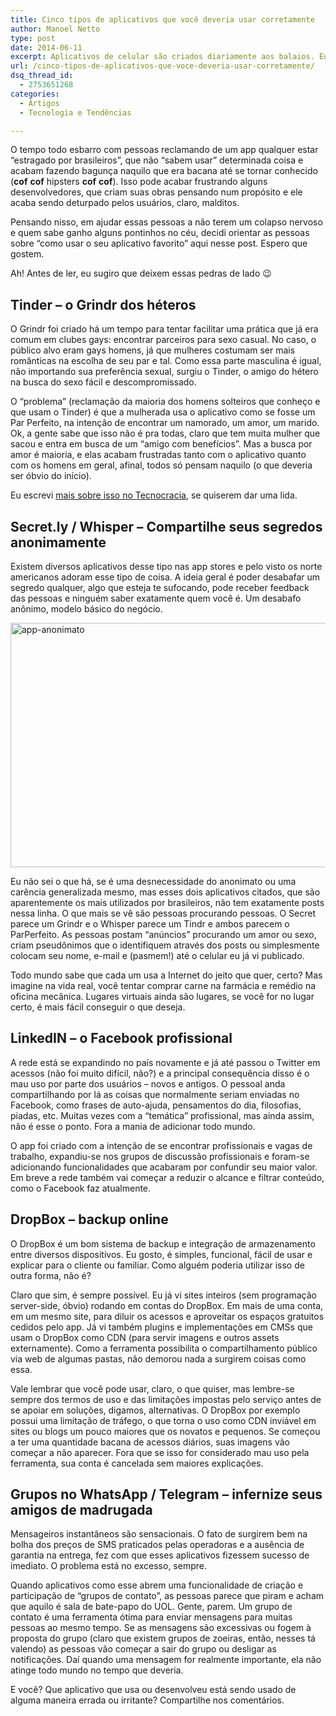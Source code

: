 ```yaml
---
title: Cinco tipos de aplicativos que você deveria usar corretamente
author: Manoel Netto
type: post
date: 2014-06-11
excerpt: Aplicativos de celular são criados diariamente aos balaios. Eu conheço pessoalmente gente que coleciona aplicativos inúteis e também gente que cria exemplares desses, e essa é a única forma de empreendedorismo que conhecem.
url: /cinco-tipos-de-aplicativos-que-voce-deveria-usar-corretamente/
dsq_thread_id:
  - 2753651268
categories:
  - Artigos
  - Tecnologia e Tendências

---
```

O tempo todo esbarro com pessoas reclamando de um app qualquer estar “estragado por brasileiros”, que não “sabem usar” determinada coisa e acabam fazendo bagunça naquilo que era bacana até se tornar conhecido (**cof** **cof** hipsters **cof** **cof**). Isso pode acabar frustrando alguns desenvolvedores, que criam suas obras pensando num propósito e ele acaba sendo deturpado pelos usuários, claro, malditos.

Pensando nisso, em ajudar essas pessoas a não terem um colapso nervoso e quem sabe ganho alguns pontinhos no céu, decidi orientar as pessoas sobre “como usar o seu aplicativo favorito” aqui nesse post. Espero que gostem.

Ah! Antes de ler, eu sugiro que deixem essas pedras de lado 😉

## Tinder &#8211; o Grindr dos héteros

O Grindr foi criado há um tempo para tentar facilitar uma prática que já era comum em clubes gays: encontrar parceiros para sexo casual. No caso, o público alvo eram gays homens, já que mulheres costumam ser mais românticas na escolha de seu par e tal. Como essa parte masculina é igual, não importando sua preferência sexual, surgiu o Tinder, o amigo do hétero na busca do sexo fácil e descompromissado.

O “problema” (reclamação da maioria dos homens solteiros que conheço e que usam o Tinder) é que a mulherada usa o aplicativo como se fosse um Par Perfeito, na intenção de encontrar um namorado, um amor, um marido. Ok, a gente sabe que isso não é pra todas, claro que tem muita mulher que sacou e entra em busca de um “amigo com benefícios”. Mas a busca por amor é maioria, e elas acabam frustradas tanto com o aplicativo quanto com os homens em geral, afinal, todos só pensam naquilo (o que deveria ser óbvio do início).

Eu escrevi [mais sobre isso no Tecnocracia][1], se quiserem dar uma lida.

## Secret.ly / Whisper &#8211; Compartilhe seus segredos anonimamente

Existem diversos aplicativos desse tipo nas app stores e pelo visto os norte americanos adoram esse tipo de coisa. A ideia geral é poder desabafar um segredo qualquer, algo que esteja te sufocando, pode receber feedback das pessoas e ninguém saber exatamente quem você é. Um desabafo anônimo, modelo básico do negócio.

<img src="http://tableless.com.br/uploads/2014/06/app-anonimato.jpg" alt="app-anonimato" width="660" height="391" class="alignnone size-full wp-image-42975" srcset="uploads/2014/06/app-anonimato.jpg 660w, uploads/2014/06/app-anonimato-400x236.jpg 400w" sizes="(max-width: 660px) 100vw, 660px" />

Eu não sei o que há, se é uma desnecessidade do anonimato ou uma carência generalizada mesmo, mas esses dois aplicativos citados, que são aparentemente os mais utilizados por brasileiros, não tem exatamente posts nessa linha. O que mais se vê são pessoas procurando pessoas. O Secret parece um Grindr e o Whisper parece um Tindr e ambos parecem o ParPerfeito. As pessoas postam “anúncios” procurando um amor ou sexo, criam pseudônimos que o identifiquem através dos posts ou simplesmente colocam seu nome, e-mail e (pasmem!) até o celular eu já vi publicado.

Todo mundo sabe que cada um usa a Internet do jeito que quer, certo? Mas imagine na vida real, você tentar comprar carne na farmácia e remédio na oficina mecânica. Lugares virtuais ainda são lugares, se você for no lugar certo, é mais fácil conseguir o que deseja.

## LinkedIN &#8211; o Facebook profissional

A rede está se expandindo no país novamente e já até passou o Twitter em acessos (não foi muito difícil, não?) e a principal consequência disso é o mau uso por parte dos usuários &#8211; novos e antigos. O pessoal anda compartilhando por lá as coisas que normalmente seriam enviadas no Facebook, como frases de auto-ajuda, pensamentos do dia, filosofias, piadas, etc. Muitas vezes com a “temática” profissional, mas ainda assim, não é esse o ponto. Fora a mania de adicionar todo mundo.

O app foi criado com a intenção de se encontrar profissionais e vagas de trabalho, expandiu-se nos grupos de discussão profissionais e foram-se adicionando funcionalidades que acabaram por confundir seu maior valor. Em breve a rede também vai começar a reduzir o alcance e filtrar conteúdo, como o Facebook faz atualmente.

## DropBox &#8211; backup online

O DropBox é um bom sistema de backup e integração de armazenamento entre diversos dispositivos. Eu gosto, é simples, funcional, fácil de usar e explicar para o cliente ou familiar. Como alguém poderia utilizar isso de outra forma, não é?

Claro que sim, é sempre possível. Eu já vi sites inteiros (sem programação server-side, óbvio) rodando em contas do DropBox. Em mais de uma conta, em um mesmo site, para diluir os acessos e aproveitar os espaços gratuitos cedidos pelo app. Já vi também plugins e implementações em CMSs que usam o DropBox como CDN (para servir imagens e outros assets externamente). Como a ferramenta possibilita o compartilhamento público via web de algumas pastas, não demorou nada a surgirem coisas como essa.

Vale lembrar que você pode usar, claro, o que quiser, mas lembre-se sempre dos termos de uso e das limitações impostas pelo serviço antes de se apoiar em soluções, digamos, alternativas. O DropBox por exemplo possui uma limitação de tráfego, o que torna o uso como CDN inviável em sites ou blogs um pouco maiores que os novatos e pequenos. Se começou a ter uma quantidade bacana de acessos diários, suas imagens vão começar a não aparecer. Fora que se isso for considerado mau uso pela ferramenta, sua conta é cancelada sem maiores explicações.

## Grupos no WhatsApp / Telegram &#8211; infernize seus amigos de madrugada

Mensageiros instantâneos são sensacionais. O fato de surgirem bem na bolha dos preços de SMS praticados pelas operadoras e a ausência de garantia na entrega, fez com que esses aplicativos fizessem sucesso de imediato. O problema está no excesso, sempre.

Quando aplicativos como esse abrem uma funcionalidade de criação e participação de “grupos de contato”, as pessoas parece que piram e acham que aquilo é sala de bate-papo do UOL. Gente, parem. Um grupo de contato é uma ferramenta ótima para enviar mensagens para muitas pessoas ao mesmo tempo. Se as mensagens são excessivas ou fogem à proposta do grupo (claro que existem grupos de zoeiras, então, nesses tá valendo) as pessoas vão começar a sair do grupo ou desligar as notificações. Daí quando uma mensagem for realmente importante, ela não atinge todo mundo no tempo que deveria.

E você? Que aplicativo que usa ou desenvolveu está sendo usado de alguma maneira errada ou irritante? Compartilhe nos comentários.

 [1]: http://tecnocracia.com.br/cinco-dicas-sobre-o-tinder/